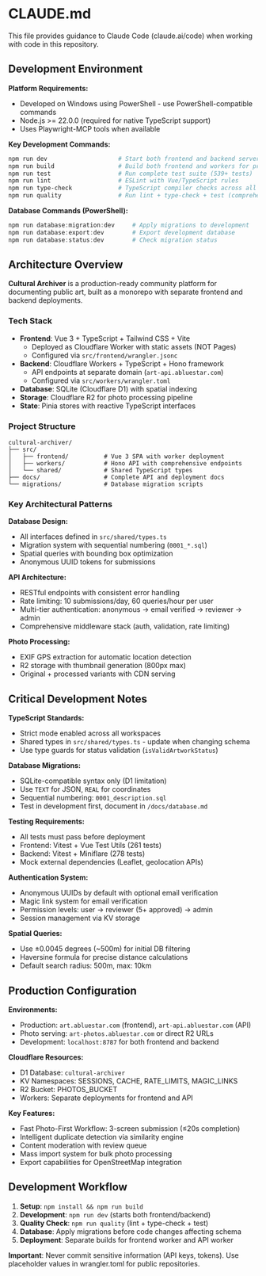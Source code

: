 # CLAUDE.md

This file provides guidance to Claude Code (claude.ai/code) when working with code in this repository.

## Development Environment

**Platform Requirements:**

- Developed on Windows using PowerShell - use PowerShell-compatible commands
- Node.js >= 22.0.0 (required for native TypeScript support)
- Uses Playwright-MCP tools when available

**Key Development Commands:**

```powershell
npm run dev                    # Start both frontend and backend servers
npm run build                  # Build both frontend and workers for production
npm run test                   # Run complete test suite (539+ tests)
npm run lint                   # ESLint with Vue/TypeScript rules
npm run type-check             # TypeScript compiler checks across all workspaces
npm run quality                # Run lint + type-check + test (comprehensive)
```

**Database Commands (PowerShell):**

```powershell
npm run database:migration:dev     # Apply migrations to development
npm run database:export:dev        # Export development database
npm run database:status:dev        # Check migration status
```

## Architecture Overview

**Cultural Archiver** is a production-ready community platform for documenting public art, built as a monorepo with separate frontend and backend deployments.

### Tech Stack

- **Frontend**: Vue 3 + TypeScript + Tailwind CSS + Vite
  - Deployed as Cloudflare Worker with static assets (NOT Pages)
  - Configured via `src/frontend/wrangler.jsonc`
- **Backend**: Cloudflare Workers + TypeScript + Hono framework
  - API endpoints at separate domain (`art-api.abluestar.com`)
  - Configured via `src/workers/wrangler.toml`
- **Database**: SQLite (Cloudflare D1) with spatial indexing
- **Storage**: Cloudflare R2 for photo processing pipeline
- **State**: Pinia stores with reactive TypeScript interfaces

### Project Structure

```
cultural-archiver/
├── src/
│   ├── frontend/          # Vue 3 SPA with worker deployment
│   ├── workers/           # Hono API with comprehensive endpoints
│   └── shared/            # Shared TypeScript types
├── docs/                  # Complete API and deployment docs
└── migrations/            # Database migration scripts
```

### Key Architectural Patterns

**Database Design:**

- All interfaces defined in `src/shared/types.ts`
- Migration system with sequential numbering (`0001_*.sql`)
- Spatial queries with bounding box optimization
- Anonymous UUID tokens for submissions

**API Architecture:**

- RESTful endpoints with consistent error handling
- Rate limiting: 10 submissions/day, 60 queries/hour per user
- Multi-tier authentication: anonymous → email verified → reviewer → admin
- Comprehensive middleware stack (auth, validation, rate limiting)

**Photo Processing:**

- EXIF GPS extraction for automatic location detection
- R2 storage with thumbnail generation (800px max)
- Original + processed variants with CDN serving

## Critical Development Notes

**TypeScript Standards:**

- Strict mode enabled across all workspaces
- Shared types in `src/shared/types.ts` - update when changing schema
- Use type guards for status validation (`isValidArtworkStatus`)

**Database Migrations:**

- SQLite-compatible syntax only (D1 limitation)
- Use `TEXT` for JSON, `REAL` for coordinates
- Sequential numbering: `0001_description.sql`
- Test in development first, document in `/docs/database.md`

**Testing Requirements:**

- All tests must pass before deployment
- Frontend: Vitest + Vue Test Utils (261 tests)
- Backend: Vitest + Miniflare (278 tests)
- Mock external dependencies (Leaflet, geolocation APIs)

**Authentication System:**

- Anonymous UUIDs by default with optional email verification
- Magic link system for email verification
- Permission levels: user → reviewer (5+ approved) → admin
- Session management via KV storage

**Spatial Queries:**

- Use ±0.0045 degrees (~500m) for initial DB filtering
- Haversine formula for precise distance calculations
- Default search radius: 500m, max: 10km

## Production Configuration

**Environments:**

- Production: `art.abluestar.com` (frontend), `art-api.abluestar.com` (API)
- Photo serving: `art-photos.abluestar.com` or direct R2 URLs
- Development: `localhost:8787` for both frontend and backend

**Cloudflare Resources:**

- D1 Database: `cultural-archiver`
- KV Namespaces: SESSIONS, CACHE, RATE_LIMITS, MAGIC_LINKS
- R2 Bucket: PHOTOS_BUCKET
- Workers: Separate deployments for frontend and API

**Key Features:**

- Fast Photo-First Workflow: 3-screen submission (≤20s completion)
- Intelligent duplicate detection via similarity engine
- Content moderation with review queue
- Mass import system for bulk photo processing
- Export capabilities for OpenStreetMap integration

## Development Workflow

1. **Setup**: `npm install && npm run build`
2. **Development**: `npm run dev` (starts both frontend/backend)
3. **Quality Check**: `npm run quality` (lint + type-check + test)
4. **Database**: Apply migrations before code changes affecting schema
5. **Deployment**: Separate builds for frontend worker and API worker

**Important**: Never commit sensitive information (API keys, tokens). Use placeholder values in wrangler.toml for public repositories.

